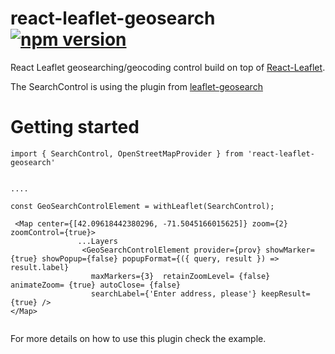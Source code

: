 # react-leaflet-geosearch [![npm version](https://img.shields.io/npm/v/react-leaflet-geosearch.svg)](https://www.npmjs.com/package/react-leaflet-geosearch)
React Leaflet geosearching/geocoding control build on top of [React-Leaflet](https://github.com/PaulLeCam/react-leaflet). 

The SearchControl is using the plugin from [leaflet-geosearch](https://github.com/smeijer/leaflet-geosearch) 



# Getting started

```
import { SearchControl, OpenStreetMapProvider } from 'react-leaflet-geosearch'


....

const GeoSearchControlElement = withLeaflet(SearchControl);

 <Map center={[42.09618442380296, -71.5045166015625]} zoom={2} zoomControl={true}>
               ...Layers
                <GeoSearchControlElement provider={prov} showMarker= {true} showPopup={false} popupFormat={({ query, result }) => result.label} 
                  maxMarkers={3}  retainZoomLevel= {false}  animateZoom= {true} autoClose= {false}  
                  searchLabel={'Enter address, please'} keepResult= {true} />
</Map>


```

For more details on how to use this plugin check the example.